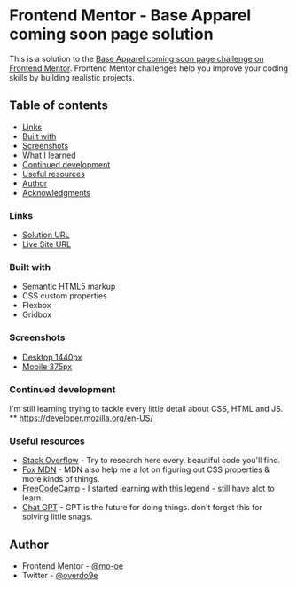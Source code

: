 # Frontend Mentor - Base Apparel coming soon page solution

This is a solution to the [Base Apparel coming soon page challenge on Frontend Mentor](https://www.frontendmentor.io/challenges/base-apparel-coming-soon-page-5d46b47f8db8a7063f9331a0/). Frontend Mentor challenges help you improve your coding skills by building realistic projects. 

## Table of contents

  - [Links](#links)
  - [Built with](#built-with)
  - [Screenshots](#screenshots)
  - [What I learned](#what-i-learned)
  - [Continued development](#continued-development)
  - [Useful resources](#useful-resources)
  - [Author](#author)
  - [Acknowledgments](#acknowledgments)


### Links

- [Solution URL](https://github.com/mo-oe/frontendmentor.io/tree/main/base-apparel-coming-soon-master)
- [Live Site URL](https://mo-oe.github.io/frontendmentor.io/base-apparel-coming-soon-master/)


### Built with

- Semantic HTML5 markup
- CSS custom properties
- Flexbox
- Gridbox

### Screenshots

- [Desktop 1440px](screenshots/Desktop-screenshot-1440px.png)
- [Mobile 375px](screenshots/Mobile-screenshot-375px.png)

### Continued development

I'm still learning trying to tackle every little detail about CSS, HTML and JS.
** https://developer.mozilla.org/en-US/

### Useful resources

- [Stack Overflow](https://www.stackoverflow.com/) - Try to research here every, beautiful code you'll find.
- [Fox MDN](https://developer.mozilla.org/) - MDN also help me a lot on figuring out CSS properties & more kinds of things.
- [FreeCodeCamp](https://www.freecodecamp.org) - I started learning with this legend - still have alot to learn.
- [Chat GPT](https://chat.openai.com) - GPT is the future for doing things. don't forget this for solving little snags.

## Author

- Frontend Mentor - [@mo-oe](https://www.frontendmentor.io/profile/mo-oe)
- Twitter - [@overdo9e](https://www.twitter.com/overdo9e)



